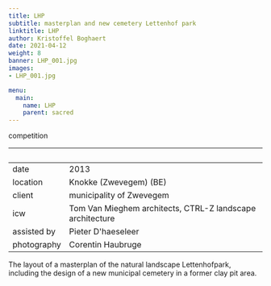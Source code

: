 ```yaml
---
title: LHP
subtitle: masterplan and new cemetery Lettenhof park
linktitle: LHP
author: Kristoffel Boghaert
date: 2021-04-12
weight: 8
banner: LHP_001.jpg
images:
- LHP_001.jpg

menu:
  main:
    name: LHP
    parent: sacred
---
```

competition

&nbsp;|&nbsp;
------|------
date  |   2013
location	|		Knokke (Zwevegem) (BE)
client		|		municipality of Zwevegem
icw			|   Tom Van Mieghem architects, CTRL-Z landscape architecture
assisted by   |   Pieter D'haeseleer
photography   |   Corentin Haubruge

The layout of a masterplan of the natural landscape Lettenhofpark, including the design of a new municipal cemetery in a former clay pit area.
